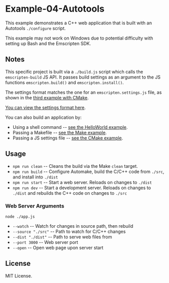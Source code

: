 # Example-04-Autotools

This example demonstrates a C++ web application that is built with an Autotools `./configure` script.

This example may not work on Windows due to potential difficulty with setting up Bash and the
Emscripten SDK.

## Notes

This specific project is built via a `./build.js` script which calls the `emscripten-build` JS API.
It passes build settings as an argument to the JS functions `emscripten.build()`
and `emscripten.install()`.

The settings format matches the one for an `emscripten.settings.js` file, as shown in the
[third example with CMake](https://github.com/devappd/emscripten-npm-examples/tree/master/Example-03-CMake).

[You can view the settings format here](https://github.com/devappd/emscripten-build-npm#settings-files).

You can also build an application by:

* Using a shell command -- [see the HelloWorld example](https://github.com/devappd/emscripten-npm-examples/tree/master/Example-01-HelloWorld).
* Passing a Makefile -- [see the Make example](https://github.com/devappd/emscripten-npm-examples/tree/master/Example-02-Make).
* Passing a JS settings file -- [see the CMake example](https://github.com/devappd/emscripten-npm-examples/tree/master/Example-03-CMake).

## Usage

* `npm run clean` -- Cleans the build via the Make `clean` target.
* `npm run build` -- Configure Automake, build the C/C++ code from `./src`, and install into `./dist`
* `npm run start` -- Start a web server. Reloads on changes to `./dist`
* `npm run dev` -- Start a development server. Reloads on changes to `./dist` and rebuilds the C++
code on changes to `./src`

### Web Server Arguments

`node ./app.js`

* `--watch` -- Watch for changes in source path, then rebuild
* `--source "./src"` -- Path to watch for C/C++ changes
* `--dist "./dist"` -- Path to serve web files from
* `--port 3000` -- Web server port
* `--open` -- Open web page upon server start

## License

MIT License.
